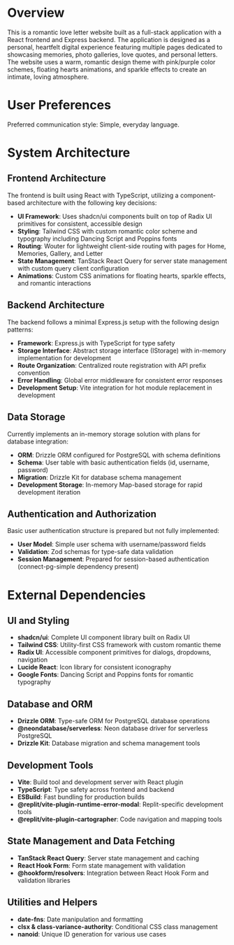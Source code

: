 # Overview

This is a romantic love letter website built as a full-stack application with a React frontend and Express backend. The application is designed as a personal, heartfelt digital experience featuring multiple pages dedicated to showcasing memories, photo galleries, love quotes, and personal letters. The website uses a warm, romantic design theme with pink/purple color schemes, floating hearts animations, and sparkle effects to create an intimate, loving atmosphere.

# User Preferences

Preferred communication style: Simple, everyday language.

# System Architecture

## Frontend Architecture
The frontend is built using React with TypeScript, utilizing a component-based architecture with the following key decisions:

- **UI Framework**: Uses shadcn/ui components built on top of Radix UI primitives for consistent, accessible design
- **Styling**: Tailwind CSS with custom romantic color scheme and typography including Dancing Script and Poppins fonts
- **Routing**: Wouter for lightweight client-side routing with pages for Home, Memories, Gallery, and Letter
- **State Management**: TanStack React Query for server state management with custom query client configuration
- **Animations**: Custom CSS animations for floating hearts, sparkle effects, and romantic interactions

## Backend Architecture
The backend follows a minimal Express.js setup with the following design patterns:

- **Framework**: Express.js with TypeScript for type safety
- **Storage Interface**: Abstract storage interface (IStorage) with in-memory implementation for development
- **Route Organization**: Centralized route registration with API prefix convention
- **Error Handling**: Global error middleware for consistent error responses
- **Development Setup**: Vite integration for hot module replacement in development

## Data Storage
Currently implements an in-memory storage solution with plans for database integration:

- **ORM**: Drizzle ORM configured for PostgreSQL with schema definitions
- **Schema**: User table with basic authentication fields (id, username, password)
- **Migration**: Drizzle Kit for database schema management
- **Development Storage**: In-memory Map-based storage for rapid development iteration

## Authentication and Authorization
Basic user authentication structure is prepared but not fully implemented:

- **User Model**: Simple user schema with username/password fields
- **Validation**: Zod schemas for type-safe data validation
- **Session Management**: Prepared for session-based authentication (connect-pg-simple dependency present)

# External Dependencies

## UI and Styling
- **shadcn/ui**: Complete UI component library built on Radix UI
- **Tailwind CSS**: Utility-first CSS framework with custom romantic theme
- **Radix UI**: Accessible component primitives for dialogs, dropdowns, navigation
- **Lucide React**: Icon library for consistent iconography
- **Google Fonts**: Dancing Script and Poppins fonts for romantic typography

## Database and ORM
- **Drizzle ORM**: Type-safe ORM for PostgreSQL database operations
- **@neondatabase/serverless**: Neon database driver for serverless PostgreSQL
- **Drizzle Kit**: Database migration and schema management tools

## Development Tools
- **Vite**: Build tool and development server with React plugin
- **TypeScript**: Type safety across frontend and backend
- **ESBuild**: Fast bundling for production builds
- **@replit/vite-plugin-runtime-error-modal**: Replit-specific development tools
- **@replit/vite-plugin-cartographer**: Code navigation and mapping tools

## State Management and Data Fetching
- **TanStack React Query**: Server state management and caching
- **React Hook Form**: Form state management with validation
- **@hookform/resolvers**: Integration between React Hook Form and validation libraries

## Utilities and Helpers
- **date-fns**: Date manipulation and formatting
- **clsx & class-variance-authority**: Conditional CSS class management
- **nanoid**: Unique ID generation for various use cases